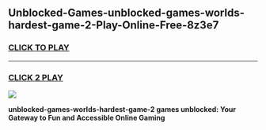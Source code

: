 
## Unblocked-Games-unblocked-games-worlds-hardest-game-2-Play-Online-Free-8z3e7
<h3>
<a href="https://premium76.site?title=unblocked-games-worlds-hardest-game-2&ref=26A">CLICK TO PLAY</a></h3>
<hr>

<h3>
<a href="https://premium76.site?title=unblocked-games-worlds-hardest-game-2&ref=26A">CLICK 2 PLAY</a>
  
</h3>

<a href="https://premium76.site?title=unblocked-games-worlds-hardest-game-2&ref=26A"><img src="https://clearcache.store/games.png"></a>


**unblocked-games-worlds-hardest-game-2 games unblocked: Your Gateway to Fun and Accessible Online Gaming**
